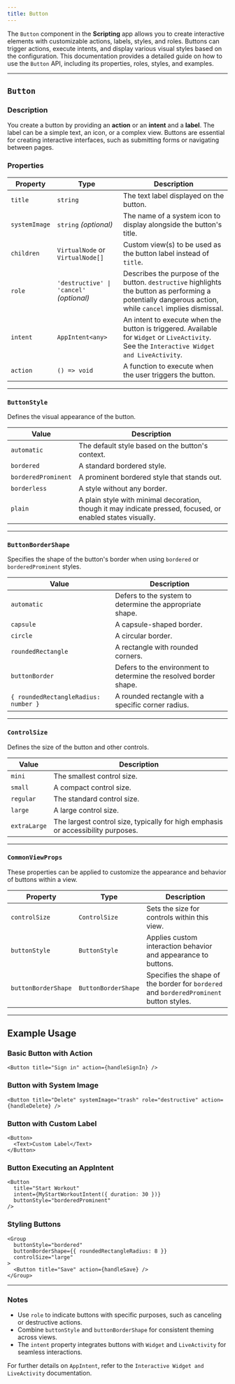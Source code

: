 ```yaml
---
title: Button
---
```

The `Button` component in the **Scripting** app allows you to create interactive elements with customizable actions, labels, styles, and roles. Buttons can trigger actions, execute intents, and display various visual styles based on the configuration. This documentation provides a detailed guide on how to use the `Button` API, including its properties, roles, styles, and examples.

---

## `Button`

### Description
You create a button by providing an **action** or an **intent** and a **label**. The label can be a simple text, an icon, or a complex view. Buttons are essential for creating interactive interfaces, such as submitting forms or navigating between pages.

### Properties
| **Property**      | **Type**                                                                                       | **Description**                                                                                                                                   |
|--------------------|-----------------------------------------------------------------------------------------------|---------------------------------------------------------------------------------------------------------------------------------------------------|
| `title`           | `string`                                                                                      | The text label displayed on the button.                                                                                                           |
| `systemImage`     | `string` *(optional)*                                                                         | The name of a system icon to display alongside the button's title.                                                                                |
| `children`        | `VirtualNode` or `VirtualNode[]`                                                              | Custom view(s) to be used as the button label instead of `title`.                                                                                 |
| `role`            | `'destructive' \| 'cancel'` *(optional)*                                                       | Describes the purpose of the button. `destructive` highlights the button as performing a potentially dangerous action, while `cancel` implies dismissal. |
| `intent`          | `AppIntent<any>`                                                                              | An intent to execute when the button is triggered. Available for `Widget` or `LiveActivity`. See the `Interactive Widget and LiveActivity`.       |
| `action`          | `() => void`                                                                                  | A function to execute when the user triggers the button.                                                                                          |

---

### `ButtonStyle`
Defines the visual appearance of the button.

| **Value**              | **Description**                                                                                                 |
|-------------------------|---------------------------------------------------------------------------------------------------------------|
| `automatic`            | The default style based on the button's context.                                                              |
| `bordered`             | A standard bordered style.                                                                                    |
| `borderedProminent`    | A prominent bordered style that stands out.                                                                   |
| `borderless`           | A style without any border.                                                                                   |
| `plain`                | A plain style with minimal decoration, though it may indicate pressed, focused, or enabled states visually.   |

---

### `ButtonBorderShape`
Specifies the shape of the button's border when using `bordered` or `borderedProminent` styles.

| **Value**                  | **Description**                                                                                     |
|----------------------------|-----------------------------------------------------------------------------------------------------|
| `automatic`                | Defers to the system to determine the appropriate shape.                                            |
| `capsule`                  | A capsule-shaped border.                                                                            |
| `circle`                   | A circular border.                                                                                 |
| `roundedRectangle`         | A rectangle with rounded corners.                                                                  |
| `buttonBorder`             | Defers to the environment to determine the resolved border shape.                                   |
| `{ roundedRectangleRadius: number }` | A rounded rectangle with a specific corner radius.                                                    |

---

### `ControlSize`
Defines the size of the button and other controls.

| **Value**      | **Description**                                                                                  |
|----------------|--------------------------------------------------------------------------------------------------|
| `mini`        | The smallest control size.                                                                       |
| `small`       | A compact control size.                                                                          |
| `regular`     | The standard control size.                                                                       |
| `large`       | A large control size.                                                                            |
| `extraLarge`  | The largest control size, typically for high emphasis or accessibility purposes.                 |

---

### `CommonViewProps`
These properties can be applied to customize the appearance and behavior of buttons within a view.

| **Property**         | **Type**                  | **Description**                                                                                       |
|-----------------------|--------------------------|-------------------------------------------------------------------------------------------------------|
| `controlSize`        | `ControlSize`            | Sets the size for controls within this view.                                                         |
| `buttonStyle`        | `ButtonStyle`            | Applies custom interaction behavior and appearance to buttons.                                       |
| `buttonBorderShape`  | `ButtonBorderShape`      | Specifies the shape of the border for `bordered` and `borderedProminent` button styles.              |

---

## Example Usage

### Basic Button with Action
```tsx
<Button title="Sign in" action={handleSignIn} />
```

### Button with System Image
```tsx
<Button title="Delete" systemImage="trash" role="destructive" action={handleDelete} />
```

### Button with Custom Label
```tsx
<Button>
  <Text>Custom Label</Text>
</Button>
```

### Button Executing an AppIntent
```tsx
<Button
  title="Start Workout"
  intent={MyStartWorkoutIntent({ duration: 30 })}
  buttonStyle="borderedProminent"
/>
```

### Styling Buttons
```tsx
<Group
  buttonStyle="bordered"
  buttonBorderShape={{ roundedRectangleRadius: 8 }}
  controlSize="large"
>
  <Button title="Save" action={handleSave} />
</Group>
```

---

### Notes
- Use `role` to indicate buttons with specific purposes, such as canceling or destructive actions.
- Combine `buttonStyle` and `buttonBorderShape` for consistent theming across views.
- The `intent` property integrates buttons with `Widget` and `LiveActivity` for seamless interactions.

For further details on `AppIntent`, refer to the `Interactive Widget and LiveActivity` documentation.